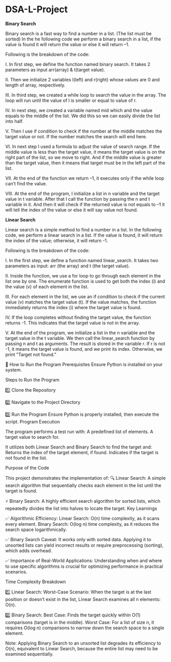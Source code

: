 # DSA-L-Project

**Binary Search**

Binary search is a fast way to find a number in a list. (The list must be sorted)
In the he following code we perform a binary search in a list, if the value is found it will return the value or else it will return –1.

Following is the breakdown of the code:

I.	In first step, we define the function named binary search. It takes 2 parameters as input arr(array) & t(target value).

II.	Then we initialize 2 variables l(left) and r(right) whose values are 0 and length of array, respectively.

III.	In third step, we created a while loop to search the value in the array. The loop will run until the value of l is smaller or equal to value of r.

IV.	In next step, we created a variable named mid which and the value equals to the middle of the list. We did this so we can easily divide the list into half.

V.	Then I use if condition to check if the number at the middle matches the target value or not. If the number matches the search will end here.

VI.	In next step I used a formula to adjust the value of search range. If the middle value is less than the target value, it means the target value is on the right part of the list, so we move to right. And if the middle value is greater than the target value, then it means that target must be in the left part of the list.

VII.	At the end of the function we return –1, it executes only if the while loop can’t find the value.

VIII.	At the end of the program, I initialize a list in n variable and the target value in t variable. After that I call the function by passing the n and t variable         in it. And then it will check if the returned value is not equals to –1 it will tell the index of the value or else it will say value not found.

**Linear Search**

Linear search is a simple method to find a number in a list.
In the following code, we perform a linear search in a list. If the value is found, it will return the index of the value; otherwise, it will return -1.

Following is the breakdown of the code:

I. In the first step, we define a function named linear_search. It takes two parameters as input: arr (the array) and t (the target value).

II. Inside the function, we use a for loop to go through each element in the list one by one.
    The enumerate function is used to get both the index (i) and the value (v) of each element in the list.

III. For each element in the list, we use an if condition to check if the current value (v) matches the target value (t).
        If the value matches, the function immediately returns the index (i) where the target value is found.

IV. If the loop completes without finding the target value, the function returns -1.
This indicates that the target value is not in the array.

V. At the end of the program, we initialize a list in the n variable and the target value in the t variable.
    We then call the linear_search function by passing n and t as arguments.
    The result is stored in the variable r.
        If r is not -1, it means the target value is found, and we print its index.
        Otherwise, we print "Target not found."

🚀 How to Run the Program
Prerequisites
    Ensure Python is installed on your system.

Steps to Run the Program

1️⃣ Clone the Repository

2️⃣ Navigate to the Project Directory

3️⃣ Run the Program
Ensure Python is properly installed, then execute the script.
Program Execution

The program performs a test run with:
    A predefined list of elements.
    A target value to search for.

It utilizes both Linear Search and Binary Search to find the target and:
    Returns the index of the target element, if found.
    Indicates if the target is not found in the list.

Purpose of the Code

This project demonstrates the implementation of:
🔍 Linear Search: A simple search algorithm that sequentially checks each element in the list until the target is found.

⚡ Binary Search: A highly efficient search algorithm for sorted lists, which repeatedly divides the list into halves to locate the target.
Key Learnings

✅ Algorithmic Efficiency:
    Linear Search: O(n) time complexity, as it scans every element.
    Binary Search: O(log n) time complexity, as it reduces the search space logarithmically.

✅ Binary Search Caveat:
    It works only with sorted data. Applying it to unsorted lists can yield incorrect results or require preprocessing (sorting), which adds overhead.

✅ Importance of Real-World Applications:
    Understanding when and where to use specific algorithms is crucial for optimizing performance in practical scenarios.

Time Complexity Breakdown

1️⃣ Linear Search:
    Worst-Case Scenario: When the target is at the last position or doesn’t exist in the list, Linear Search examines all n elements: O(n).

2️⃣ Binary Search:
    Best Case: Finds the target quickly within O(1) comparisons (target is in the middle).
    Worst Case: For a list of size n, it requires O(log n) comparisons to narrow down the search space to a single element.

Note: Applying Binary Search to an unsorted list degrades its efficiency to O(n), equivalent to Linear Search, because the entire list may need to be examined sequentially.
